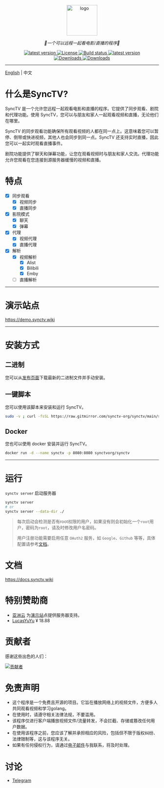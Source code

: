 <div align="center">
  <a href="https://github.com/synctv-org/docs"><img height="100px" alt="logo" src="https://cdn.jsdelivr.net/gh/synctv-org/docs@main/logo/logo.png"/></a>
  <p><em>👫一个可以远程一起看电影/直播的程序🍿</em></p>
    <div>
        <a href="https://goreportcard.com/report/github.com/synctv-org/synctv">
            <img src="https://goreportcard.com/badge/github.com/synctv-org/synctv" alt="latest version" />
        </a>
        <a href="https://github.com/synctv-org/synctv/blob/main/LICENSE">
            <img src="https://img.shields.io/github/license/synctv-org/synctv" alt="License" />
        </a>
        <a href="https://github.com/synctv-org/synctv/actions?query=workflow%3Abuild">
            <img src="https://img.shields.io/github/actions/workflow/status/synctv-org/synctv/build.yml?branch=main" alt="Build status" />
        </a>
        <a href="https://github.com/synctv-org/synctv/releases">
            <img src="https://img.shields.io/github/release/synctv-org/synctv" alt="latest version" />
        </a>
    </div>
    <div>
        <a href="https://github.com/synctv-org/synctv/releases">
            <img src="https://img.shields.io/github/downloads/synctv-org/synctv/total?color=%239F7AEA&logo=github" alt="Downloads" />
        </a>
        <a href="https://hub.docker.com/r/synctvorg/synctv">
            <img src="https://img.shields.io/docker/pulls/synctvorg/synctv?color=%2348BB78&logo=docker&label=pulls" alt="Downloads" />
        </a>
    </div>
</div>

---

[English](./README.md) | 中文

# 什么是SyncTV?
SyncTV 是一个允许您远程一起观看电影和直播的程序。它提供了同步观看、剧院和代理功能。使用 SyncTV，您可以与朋友和家人一起观看视频和直播，无论他们在哪里。

SyncTV 的同步观看功能确保所有观看视频的人都在同一点上。这意味着您可以暂停、倒带或快进视频，其他人也会同步到同一点。SyncTV 还支持实时直播，因此您可以一起实时观看直播事件。

剧院功能提供了聊天和弹幕功能，让您在观看视频时与朋友和家人交流。代理功能允许您观看在您连接到源服务器缓慢的视频和直播。

# 特点
- [x] 同步观看
  - [x] 视频同步
  - [x] 直播同步
- [x] 影院模式
  - [x] 聊天
  - [x] 弹幕
- [x] 代理
  - [x] 视频代理
  - [x] 直播代理
- [x] 解析
  - [x] 视频解析
    - [x] Alist
    - [x] Bilibili
    - [x] Emby
  - [ ] 直播解析

---

# 演示站点
https://demo.synctv.wiki

---
# 安装方式
## 二进制
您可以从[发布页面](https://github.com/synctv-org/synctv/releases)下载最新的二进制文件并手动安装。

## 一键脚本
您可以使用该脚本来安装和运行 SyncTV。

```bash
sudo -v ; curl -fsSL https://raw.gitmirror.com/synctv-org/synctv/main/script/install.sh | sudo bash -s -- -v latest
```

## Docker
您也可以使用 docker 安装并运行 SyncTV。

```bash
docker run -d --name synctv -p 8080:8080 synctvorg/synctv
```

---

# 运行
`synctv server` 启动服务器

```bash
synctv server
# or
synctv server --data-dir ./
```

> 每次启动会检测是否有root权限的用户，如果没有则会初始化一个`root`用户，密码为`root`，请及时修改用户名密码。
> 
> 用户注册功能需要启用任意 `OAuth2` 服务，如 `Google`、`Github` 等等，具体配置请参考[文档](https://docs.synctv.wiki/#/zh-cn/oauth2)。

# 文档
https://docs.synctv.wiki

# 特别赞助商
- [亚洲云](https://www.asiayun.com) 为[演示站](https://demo.synctv.wiki)点提供服务器支持。
- [LucasYuYu](https://github.com/LucasYuYu) ¥ 18.88

# 贡献者
感谢这些出色的人们：

[![贡献者](https://contrib.nn.ci/api?repo=synctv-org/synctv&repo=synctv-org/synctv-web&repo=synctv-org/docs)](https://github.com/synctv-org/synctv/graphs/contributors)

# 免责声明
- 这个程序是一个免费且开源的项目。它旨在播放网络上的视频文件，方便多人共同观看视频和学习golang。
- 在使用时，请遵守相关法律法规，不要滥用。
- 该程序仅进行客户端播放视频文件/流量转发，不会拦截、存储或篡改任何用户数据。
- 在使用该程序之前，您应该了解并承担相应的风险，包括但不限于版权纠纷、法律限制等，这与该程序无关。
- 如果有任何侵权行为，请通过[电子邮件](mailto:pyh1670605849@gmail.com)与我联系，将及时处理。

# 讨论
- [Telegram](https://t.me/synctv)